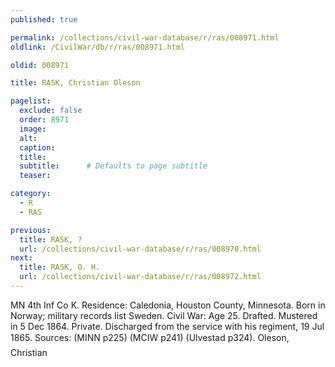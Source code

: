 ```yaml
---
published: true

permalink: /collections/civil-war-database/r/ras/008971.html
oldlink: /CivilWar/db/r/ras/008971.html

oldid: 008971

title: RASK, Christian Oleson

pagelist:
  exclude: false
  order: 8971
  image: 
  alt:
  caption:
  title:
  subtitle:      # Defaults to page subtitle
  teaser:

category: 
  - R 
  - RAS

previous:
  title: RASK, ?
  url: /collections/civil-war-database/r/ras/008970.html  
next:
  title: RASK, O. H.
  url: /collections/civil-war-database/r/ras/008972.html   
---
```

MN 4th Inf Co K. Residence: Caledonia, Houston County, Minnesota. Born in Norway; military records list Sweden. Civil War: Age 25. Drafted. Mustered in 5 Dec 1864. Private. Discharged from the service with his regiment, 19 Jul 1865. Sources: (MINN p225) (MCIW p241) (Ulvestad p324). &#147;Oleson, Christian&#148;
